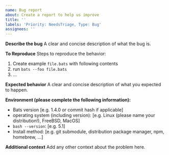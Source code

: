 ```yaml
---
name: Bug report
about: Create a report to help us improve
title: ''
labels: 'Priority: NeedsTriage, Type: Bug'
assignees: ''
---
```


**Describe the bug**
A clear and concise description of what the bug is.

**To Reproduce**
Steps to reproduce the behavior:

1. Create example `file.bats` with following contents
2. run `bats --foo file.bats`
3. ...

**Expected behavior**
A clear and concise description of what you expected to happen.

**Environment (please complete the following information):**

- Bats version [e.g. 1.4.0 or commit hash if applicable]
- operating system (including version): [e.g. Linux (please name your distribution!), FreeBSD, MacOS]
- `bash --version`: [e.g. 5.1]
- Install method: [e.g. git submodule, distribution package manager, npm, homebrew, ...]

**Additional context**
Add any other context about the problem here.
